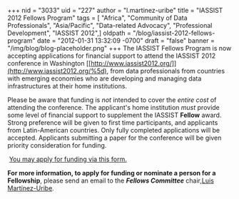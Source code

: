 +++
nid = "3033"
uid = "227"
author = "l.martinez-uribe"
title = "IASSIST 2012 Fellows Program"
tags = [ "Africa", "Community of Data Professionals", "Asia/Pacific", "Data-related Advocacy", "Professional Development", "IASSIST 2012",]
oldpath = "/blog/iassist-2012-fellows-program"
date = "2012-01-31 13:32:09 -0700"
draft = "false"
banner = "/img/blog/blog-placeholder.png"
+++
The IASSIST Fellows Program is now accepting applications for financial
support to attend the IASSIST 2012 conference in Washington
[[http://www.iassist2012.org/]](http://www.iassist2012.org/%5d), from
data professionals from countries with emerging economies who are
developing and managing data infrastructures at their home institutions.

Please be aware that funding is *not* intended to cover the *entire
cost* of attending the conference. The applicant's home institution
*must* provide some level of financial support to supplement the IASSIST
**Fellow** award. Strong preference will be given to first time
participants, and applicants from Latin-American countries. Only fully
completed applications will be accepted. Applicants submitting a paper
for the conference will be given priority consideration for funding.

 [You may apply for funding via this
form.](https://docs.google.com/spreadsheet/viewform?formkey=dF95bVJRN1JtMDYtQ2ZmekRCTTJ3aEE6MA#gid=0 "IASSIST Fellows Program")

**For more information, to apply for funding or nominate a person for a
Fellowship**, please send an email to the ***Fellows Committee***
chair,[Luis Martínez-Uribe](mailto:lmartinez@march.es).

 
